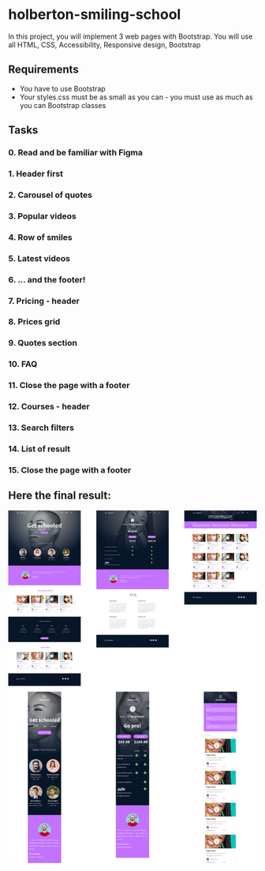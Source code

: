 # holberton-smiling-school

In this project, you will implement 3 web pages with Bootstrap.
You will use all HTML, CSS, Accessibility, Responsive design, Bootstrap

## Requirements

- You have to use Bootstrap
- Your styles.css must be as small as you can - you must use as much as you can Bootstrap classes

## Tasks

### 0. Read and be familiar with Figma

### 1. Header first

### 2. Carousel of quotes

### 3. Popular videos

### 4. Row of smiles

### 5. Latest videos

### 6. ... and the footer!

### 7. Pricing - header

### 8. Prices grid

### 9. Quotes section

### 10. FAQ

### 11. Close the page with a footer

### 12. Courses - header

### 13. Search filters

### 14. List of result

### 15. Close the page with a footer

## Here the final result:

![alt text](https://github.com/Santiago-Gallego/holberton-smiling-school/blob/master/final.jpg)
